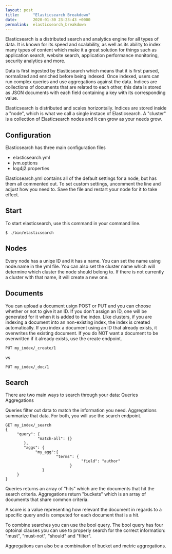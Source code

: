 ```yaml
---
layout: post
title:      "Elasticsearch Breakdown"
date:       2020-01-30 23:23:43 +0000
permalink:  elasticsearch_breakdown
---
```



Elasticsearch is a distributed search and analytics engine for all types of data. It is known for its speed and scalability, as well as its ability to index many types of content which make it a great solution for things such as application search, website search, application performance monitoring, security analytics and more. 

Data is first ingested by Elasticsearch which means that it is first parsed, normalized and enriched before being indexed. Once indexed, users can run complex queries and use aggregations against the data. Indices are collections of documents that are related to each other, this data is stored as JSON documents with each field containing a key with its corresponding value. 

Elasticsearch is distributed and scales horizontally. Indices are stored inside a "node", which is what we call a single instace of Elasticsearch. A "cluster" is a collection of Elasticsearch nodes and it can grow as your needs grow. 

## Configuration
Elasticsearch has three main configuration files
* elasticsearch.yml
* jvm.options
* log4j2.properties

Elasticsearch.yml contains all of the default settings for a node, but has them all commented out. To set custom settings, uncomment the line and adjust how you need to. Save the file and restart your node for it to take effect. 

## Start
To start elasticsearch, use this command in your command line. 
```
$ ./bin/elasticsearch
```

## Nodes
Every node has a uniqe ID and it has a name. You can set the name using node.name in the yml file. You can also set the cluster name which will determine which cluster the node should belong to. If there is not currently a cluster with that name, it will create a new one. 

## Documents 
You can upload a document usign POST or PUT and you can choose whether or not to give it an ID. If you don't assign an ID, one will be generated for it when it is added to the index. Like clusters, if you are indexing a document into an non-existing index, the index is created automatically. 
If you index a document using an ID that already exists, it overwrites the existing document. If you do NOT want a document to be overwritten if it already exists, use the create endpoint. 
```
PUT my_index/_create/1
```
vs
```
PUT my_index/_doc/1
```

## Search
There are two main ways to search through your data: 
Queries
Aggregations

Queries filter out data to match the information you need. Aggregations summarize that data. For both, you will use the search endpoint. 

```
GET my_index/_search
{
     "query": {
		      "match-all": {}
		},
		"aggs": {
		     "my_agg":{
				      "terms": {
							     "field": "author"
							}
				}
	 }
}	
```

Queries returns an array of "hits" which are the documents that hit the search criteria. Aggregations return "buckets" which is an array of documents that share common criteria.  

A score is a value representing how relevant the document in regards to a specific query and is computed for each document that is a hit. 

To combine searches you can use the bool query. The bool query has four optoinal clauses you can use to properly search for the correct information: "must", "must-not", "should" and "filter". 

Aggregations can also be a combination of bucket and metric aggregations. 


